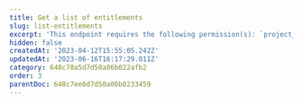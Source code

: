 ```yaml
---
title: Get a list of entitlements
slug: list-entitlements
excerpt: 'This endpoint requires the following permission(s): `project_configuration:entitlements:read`.'
hidden: false
createdAt: '2023-04-12T15:55:05.242Z'
updatedAt: '2023-06-16T16:17:29.011Z'
category: 648c78a5d7d50a06b022afb2
order: 3
parentDoc: 648c7ee6d7d50a06b0233459
---
```

